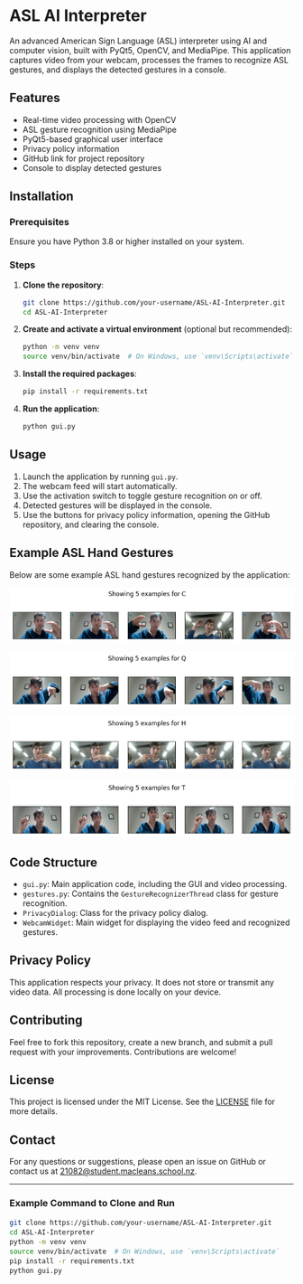 # ASL AI Interpreter

An advanced American Sign Language (ASL) interpreter using AI and computer vision, built with PyQt5, OpenCV, and MediaPipe. This application captures video from your webcam, processes the frames to recognize ASL gestures, and displays the detected gestures in a console.

## Features

- Real-time video processing with OpenCV
- ASL gesture recognition using MediaPipe
- PyQt5-based graphical user interface
- Privacy policy information
- GitHub link for project repository
- Console to display detected gestures

## Installation

### Prerequisites

Ensure you have Python 3.8 or higher installed on your system.

### Steps

1. **Clone the repository**:

    ```sh
    git clone https://github.com/your-username/ASL-AI-Interpreter.git
    cd ASL-AI-Interpreter
    ```

2. **Create and activate a virtual environment** (optional but recommended):

    ```sh
    python -m venv venv
    source venv/bin/activate  # On Windows, use `venv\Scripts\activate`
    ```

3. **Install the required packages**:

    ```sh
    pip install -r requirements.txt
    ```

4. **Run the application**:

    ```sh
    python gui.py
    ```

## Usage

1. Launch the application by running `gui.py`.
2. The webcam feed will start automatically.
3. Use the activation switch to toggle gesture recognition on or off.
4. Detected gestures will be displayed in the console.
5. Use the buttons for privacy policy information, opening the GitHub repository, and clearing the console.

## Example ASL Hand Gestures

Below are some example ASL hand gestures recognized by the application:

![Gesture A](gitassests/gesture1.png)

![Gesture B](gitassests/gesture2.png)

![Gesture C](gitassests/gesture3.png)

![Gesture D](gitassests/gesture4.png)

## Code Structure

- `gui.py`: Main application code, including the GUI and video processing.
- `gestures.py`: Contains the `GestureRecognizerThread` class for gesture recognition.
- `PrivacyDialog`: Class for the privacy policy dialog.
- `WebcamWidget`: Main widget for displaying the video feed and recognized gestures.

## Privacy Policy

This application respects your privacy. It does not store or transmit any video data. All processing is done locally on your device.

## Contributing

Feel free to fork this repository, create a new branch, and submit a pull request with your improvements. Contributions are welcome!

## License

This project is licensed under the MIT License. See the [LICENSE](LICENSE) file for more details.

## Contact

For any questions or suggestions, please open an issue on GitHub or contact us at [21082@student.macleans.school.nz](mailto:21082@student.macleans.school.nz).

---

### Example Command to Clone and Run

```sh
git clone https://github.com/your-username/ASL-AI-Interpreter.git
cd ASL-AI-Interpreter
python -m venv venv
source venv/bin/activate  # On Windows, use `venv\Scripts\activate`
pip install -r requirements.txt
python gui.py
